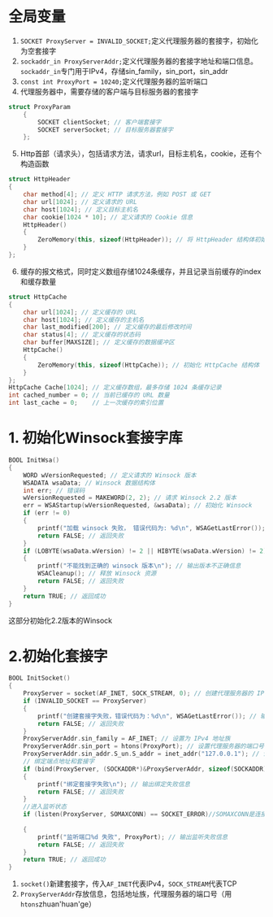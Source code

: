 # 全局变量
1. `SOCKET ProxyServer = INVALID_SOCKET;`定义代理服务器的套接字，初始化为空套接字
2. `sockaddr_in ProxyServerAddr;`定义代理服务器的套接字地址和端口信息。`sockaddr_in`专门用于IPv4，存储sin_family，sin_port，sin_addr
3. `const int ProxyPort = 10240;`定义代理服务器的监听端口
4. 代理服务器中，需要存储的客户端与目标服务器的套接字
```cpp
struct ProxyParam
	{
	    SOCKET clientSocket; // 客户端套接字
	    SOCKET serverSocket; // 目标服务器套接字
	};
```
5. Http首部（请求头），包括请求方法，请求url，目标主机名，cookie，还有个构造函数
```cpp
struct HttpHeader
{
    char method[4]; // 定义 HTTP 请求方法，例如 POST 或 GET
    char url[1024]; // 定义请求的 URL
    char host[1024]; // 定义目标主机名
    char cookie[1024 * 10]; // 定义请求的 Cookie 信息
    HttpHeader()
    {
        ZeroMemory(this, sizeof(HttpHeader)); // 将 HttpHeader 结构体初始化为 0
    }
};
```
6. 缓存的报文格式，同时定义数组存储1024条缓存，并且记录当前缓存的index和缓存数量
```cpp
struct HttpCache
{
    char url[1024]; // 定义缓存的 URL
    char host[1024]; // 定义缓存的主机名
    char last_modified[200]; // 定义缓存的最后修改时间
    char status[4]; // 定义缓存的状态码
    char buffer[MAXSIZE]; // 定义缓存的数据缓冲区
    HttpCache()
    {
        ZeroMemory(this, sizeof(HttpCache)); // 初始化 HttpCache 结构体
    }
};
HttpCache Cache[1024]; // 定义缓存数组，最多存储 1024 条缓存记录
int cached_number = 0; // 当前已缓存的 URL 数量
int last_cache = 0;    // 上一次缓存的索引位置
```

# 1. 初始化Winsock套接字库

```cpp
BOOL InitWsa()
{
    WORD wVersionRequested; // 定义请求的 Winsock 版本
    WSADATA wsaData; // Winsock 数据结构体
    int err; // 错误码
    wVersionRequested = MAKEWORD(2, 2); // 请求 Winsock 2.2 版本
    err = WSAStartup(wVersionRequested, &wsaData); // 初始化 Winsock
    if (err != 0)
    {
        printf("加载 winsock 失败， 错误代码为: %d\n", WSAGetLastError()); // 输出错误信息
        return FALSE; // 返回失败
    }
    if (LOBYTE(wsaData.wVersion) != 2 || HIBYTE(wsaData.wVersion) != 2)
    {
        printf("不能找到正确的 winsock 版本\n"); // 输出版本不正确信息
        WSACleanup(); // 释放 Winsock 资源
        return FALSE; // 返回失败
    }
    return TRUE; // 返回成功
}
```

这部分初始化2.2版本的Winsock
# 2.初始化套接字

```cpp
BOOL InitSocket()
{
    ProxyServer = socket(AF_INET, SOCK_STREAM, 0); // 创建代理服务器的 IPv4 TCP 套接字
    if (INVALID_SOCKET == ProxyServer)
    {
        printf("创建套接字失败，错误代码为：%d\n", WSAGetLastError()); // 输出错误信息
        return FALSE; // 返回失败
    }
    ProxyServerAddr.sin_family = AF_INET; // 设置为 IPv4 地址族
    ProxyServerAddr.sin_port = htons(ProxyPort); // 设置代理服务器的端口号，使用 htons 转换为网络字节序
    ProxyServerAddr.sin_addr.S_un.S_addr = inet_addr("127.0.0.1"); // 设置代理服务器只允许本机访问
    // 绑定端点地址和套接字
    if (bind(ProxyServer, (SOCKADDR*)&ProxyServerAddr, sizeof(SOCKADDR)) == SOCKET_ERROR)//sizeof是被bind()提供地址结构体大小，也可以是ProxyServerAddr的大小
    {
        printf("绑定套接字失败\n"); // 输出绑定失败信息
        return FALSE; // 返回失败
    }
    //进入监听状态
    if (listen(ProxyServer, SOMAXCONN) == SOCKET_ERROR)//SOMAXCONN是连接请求等待队列的最大长度
        
    {
        printf("监听端口%d 失败", ProxyPort); // 输出监听失败信息
        return FALSE; // 返回失败
    }
    return TRUE; // 返回成功
}
```

1. `socket()`新建套接字，传入`AF_INET`代表IPv4，`SOCK_STREAM`代表TCP
2. `ProxyServerAddr`存放信息，包括地址族，代理服务器的端口号（用`htons`zhuan'huan'ge）